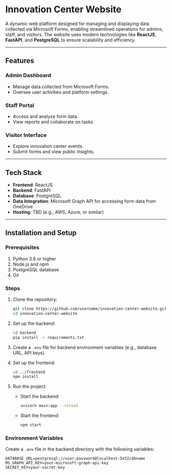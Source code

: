 # Innovation Center Website

A dynamic web platform designed for managing and displaying data collected via Microsoft Forms, enabling streamlined operations for admins, staff, and visitors. The website uses modern technologies like **ReactJS**, **FastAPI**, and **PostgreSQL** to ensure scalability and efficiency.

---

## Features

### Admin Dashboard
- Manage data collected from Microsoft Forms.
- Oversee user activities and platform settings.

### Staff Portal
- Access and analyze form data.
- View reports and collaborate on tasks.

### Visitor Interface
- Explore innovation center events.
- Submit forms and view public insights.

---

## Tech Stack

- **Frontend**: ReactJS
- **Backend**: FastAPI
- **Database**: PostgreSQL
- **Data Integration**: Microsoft Graph API for accessing form data from OneDrive
- **Hosting**: TBD (e.g., AWS, Azure, or similar)

---

## Installation and Setup

### Prerequisites
1. Python 3.8 or higher
2. Node.js and npm
3. PostgreSQL database
4. Git

### Steps
1. Clone the repository:
    ```bash
    git clone https://github.com/username/innovation-center-website.git
    cd innovation-center-website
    ```

2. Set up the backend:
    ```bash
    cd backend
    pip install -r requirements.txt
    ```

3. Create a `.env` file for backend environment variables (e.g., database URL, API keys).

4. Set up the frontend:
    ```bash
    cd ../frontend
    npm install
    ```

5. Run the project:
    - Start the backend:
        ```bash
        uvicorn main:app --reload
        ```
    - Start the frontend:
        ```bash
        npm start
        ```

### Environment Variables
Create a `.env` file in the backend directory with the following variables:
```dotenv
DATABASE_URL=postgresql://user:password@localhost:5432/dbname
MS_GRAPH_API_KEY=your-microsoft-graph-api-key
SECRET_KEY=your-secret-key
